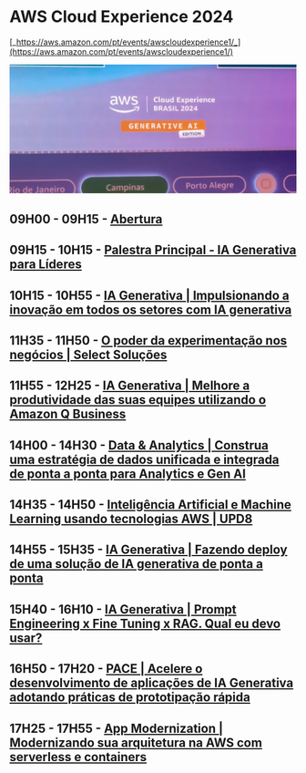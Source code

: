 
# AWS Cloud Experience 2024
[_https://aws.amazon.com/pt/events/awscloudexperience1/_](https://aws.amazon.com/pt/events/awscloudexperience1/)

![Abertura do Evento](./lectures/pictures/capa.jpg)

## 09H00 - 09H15 - [Abertura](/lectures/abertura.md)

## 09H15 - 10H15 - [Palestra Principal - IA Generativa para Líderes](/lectures/palestraprincipal.md)

## 10H15 - 10H55 - [IA Generativa | Impulsionando a inovação em todos os setores com IA generativa](/lectures/innovacaoia.md)

## 11H35 - 11H50 - [O poder da experimentação nos negócios | Select Soluções](/lectures/poderexperimentacao.md)

## 11H55 - 12H25 - [IA Generativa | Melhore a produtividade das suas equipes utilizando o Amazon Q Business](/lectures/melhoreprodutividade.md)

## 14H00 - 14H30 - [Data & Analytics | Construa uma estratégia de dados unificada e integrada de ponta a ponta para Analytics e Gen AI](/lectures/estrategiadados.md)

## 14H35 - 14H50 - [Inteligência Artificial e Machine Learning usando tecnologias AWS | UPD8](/lectures/ia-machinelearning.md)

## 14H55 - 15H35 - [IA Generativa | Fazendo deploy de uma solução de IA generativa de ponta a ponta](/lectures/deployia.md)

## 15H40 - 16H10 - [IA Generativa | Prompt Engineering x Fine Tuning x RAG. Qual eu devo usar?](/lectures/promptengineering.md) 

## 16H50 - 17H20  - [PACE | Acelere o desenvolvimento de aplicações de IA Generativa adotando práticas de prototipação rápida](/lectures/pace.md)

## 17H25 - 17H55 - [App Modernization | Modernizando sua arquitetura na AWS com serverless e containers](/lectures/modernizacao.md)

